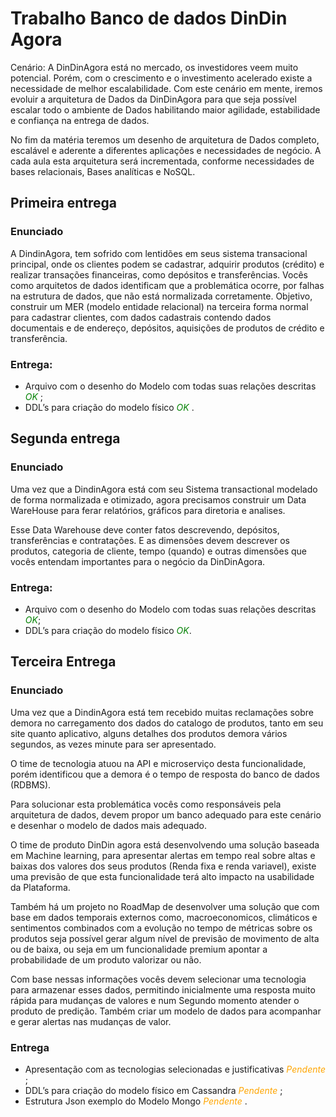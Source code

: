 # Trabalho Banco de dados DinDin Agora

Cenário: A DinDinAgora está no mercado, os investidores veem muito potencial. Porém, com o
crescimento e o investimento acelerado existe a necessidade de melhor escalabilidade. Com este
cenário em mente, iremos evoluir a arquitetura de Dados da DinDinAgora para que seja possível
escalar todo o ambiente de Dados habilitando maior agilidade, estabilidade e confiança na entrega de
dados.

No fim da matéria teremos um desenho de arquitetura de Dados completo, escalável e aderente a
diferentes aplicações e necessidades de negócio.
A cada aula esta arquitetura será incrementada, conforme necessidades de bases relacionais, Bases
analíticas e NoSQL.

## Primeira entrega 

### Enunciado 
A DindinAgora, tem sofrido com lentidões em seus sistema transacional principal, onde os clientes
podem se cadastrar, adquirir produtos (crédito) e realizar transações financeiras, como depósitos e
transferências.
Vocês como arquitetos de dados identificam que a problemática ocorre, por falhas na estrutura de
dados, que não está normalizada corretamente.
Objetivo, construir um MER (modelo entidade relacional) na terceira forma normal para cadastrar
clientes, com dados cadastrais contendo dados documentais e de endereço, depósitos, aquisições de
produtos de crédito e transferência.

### Entrega:

- Arquivo com o desenho do Modelo com todas suas relações descritas <span style="color:green">*OK*</span> ;
- DDL’s para criação do modelo físico <span style="color:green">*OK*</span> .

## Segunda entrega 

### Enunciado 
Uma vez que a DindinAgora está com seu Sistema transactional modelado de forma normalizada e 
otimizado, agora precisamos construir um Data WareHouse para ferar relatórios, gráficos para 
diretoria e analises.

Esse Data Warehouse deve conter fatos descrevendo, depósitos, transferências e contratações. E as 
dimensões devem descrever os produtos, categoria de cliente, tempo (quando) e outras dimensões
que vocês entendam importantes para o negócio da DinDinAgora.

### Entrega:

- Arquivo com o desenho do Modelo com todas suas relações descritas <span style="color:green">*OK*</span>;
- DDL’s para criação do modelo físico <span style="color:green">*OK*</span>. 

## Terceira Entrega

### Enunciado
Uma vez que a DindinAgora está tem recebido muitas reclamações sobre demora no carregamento
dos dados do catalogo de produtos, tanto em seu site quanto aplicativo, alguns detalhes dos 
produtos demora vários segundos, as vezes minute para ser apresentado.

O time de tecnologia atuou na API e microserviço desta funcionalidade, porém identificou que a 
demora é o tempo de resposta do banco de dados (RDBMS).

Para solucionar esta problemática vocês como responsáveis pela arquitetura de dados, devem propor
um banco adequado para este cenário e desenhar o modelo de dados mais adequado.

O time de produto DinDin agora está desenvolvendo uma solução baseada em Machine learning, 
para apresentar alertas em tempo real sobre altas e baixas dos valores dos seus produtos (Renda fixa
e renda variavel), existe uma previsão de que esta funcionalidade terá alto impacto na usabilidade da 
Plataforma.

Também há um projeto no RoadMap de desenvolver uma solução que com base em dados temporais
externos como, macroeconomicos, climáticos e sentimentos combinados com a evolução no tempo 
de métricas sobre os produtos seja possível gerar algum nível de previsão de movimento de alta ou
de baixa, ou seja em um funcionalidade premium apontar a probabilidade de um produto valorizar
ou não.

Com base nessas informações vocês devem selecionar uma tecnologia para armazenar esses dados,
permitindo inicialmente uma resposta muito rápida para mudanças de valores e num Segundo 
momento atender o produto de predição.
Também criar um modelo de dados para acompanhar e gerar alertas nas mudanças de valor.

### Entrega

- Apresentação com as tecnologias selecionadas e justificativas <span style="color:orange">*Pendente*</span> ;
- DDL’s para criação do modelo físico em Cassandra <span style="color:orange">*Pendente*</span> ;
- Estrutura Json exemplo do Modelo Mongo <span style="color:orange">*Pendente*</span> .